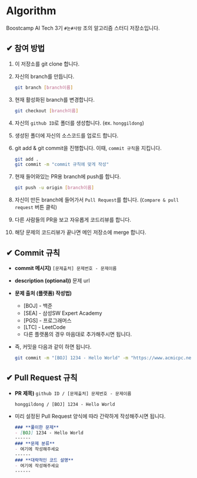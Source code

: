 # Algorithm
Boostcamp AI Tech 3기 `#눈#사람` 조의 알고리즘 스터디 저장소입니다.

## ✔ 참여 방법

1. 이 저장소를 git clone 합니다.
2. 자신의 branch를 만듭니다. 
    
    ```bash
    git branch [branch이름]
    ```
    
3. 현재 활성화된 branch를 변경합니다.
    
    ```bash
    git checkout [branch이름]
    ```
    
4. 자신의 `github ID`로 폴더를 생성합니다. (ex. `honggildong`)
5. 생성된 폴더에 자신의 소스코드를 업로드 합니다.
6. git add & git commit을 진행합니다. 이때, `commit 규칙`을 지킵니다.
    
    ```bash
    git add .
    git commit -m "commit 규칙에 맞게 작성"
    ```
    
7. 현재 들어와있는 PR용 branch에 push를 합니다.
    
    ```bash
    git push -u origin [branch이름]
    ```
    
8. 자신이 만든 branch에 들어가서 `Pull Request`를 합니다. (`Compare & pull request` 버튼 클릭)
9. 다른 사람들의 PR을 보고 자유롭게 코드리뷰를 합니다.
10. 해당 문제의 코드리뷰가 끝나면 메인 저장소에 merge 합니다.
    

## ✔ Commit 규칙

- **commit 메시지)** `[문제출처] 문제번호 - 문제이름`
- **description (optional))** 문제 url
- **문제 출처 (플랫폼) 작성법)**
    - [BOJ] - 백준
    - [SEA] - 삼성SW Expert Academy
    - [PGS] - 프로그래머스
    - [LTC] - LeetCode
    - 다른 플랫폼의 경우 마음대로 추가해주시면 됩니다.
- 즉, 커밋을 다음과 같이 하면 됩니다.
    
    ```bash
    git commit -m "[BOJ] 1234 - Hello World" -m "https://www.acmicpc.net/problem/1234"
    ```
    

## ✔ Pull Request 규칙

- **PR 제목)** `github ID / [문제출처] 문제번호 - 문제이름`
    
    ```
    honggildong / [BOJ] 1234 - Hello World
    ```
    
- 미리 설정된 Pull Request 양식에 따라 간략하게 작성해주시면 됩니다.
    
    ```markdown
    ### **풀이한 문제**
    - [BOJ] 1234 - Hello World
    ------
    ### **문제 분류**
    - 여기에 작성해주세요
    ------
    ### **대략적인 코드 설명**
    - 여기에 작성해주세요
    ------
    ```
